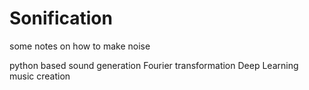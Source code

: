 # Sonification
some notes on how to make noise

python based sound generation
Fourier transformation
Deep Learning music creation
